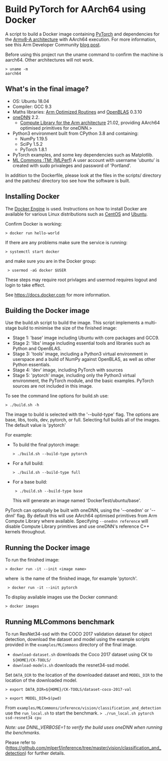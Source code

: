 # Build PyTorch for AArch64 using Docker

A script to build a Docker image containing [PyTorch](https://www.pytorch.org/) and dependencies for the [Armv8-A architecture](https://developer.arm.com/architectures/cpu-architecture/a-profile) with AArch64 execution.
For more information, see this Arm Developer Community [blog post](https://community.arm.com/developer/tools-software/tools/b/tools-software-ides-blog/posts/aarch64-docker-images-for-pytorch-and-tensorflow).

Before using this project run the uname command to confirm the machine is aarch64. Other architectures will not work.

```
> uname -m
aarch64
```


## What's in the final image?
  * OS: Ubuntu 18.04
  * Compiler: GCC 9.3
  * Maths libraries: [Arm Optimized Routines](https://github.com/ARM-software/optimized-routines) and [OpenBLAS](https://www.openblas.net/) 0.3.10
  * [oneDNN](https://github.com/oneapi-src/oneDNN) 2.2.
    - [Compute Library for the Arm architecture](https://developer.arm.com/ip-products/processors/machine-learning/compute-library) 21.02, providing AArch64 optimised primitives for oneDNN.>
  * Python3 environment built from CPython 3.8 and containing:
    - NumPy 1.19.5
    - SciPy 1.5.2
    - PyTorch 1.8.1
  * PyTorch examples, and some key dependencies such as Matplotlib.
  * [ML Commons :TM: (MLPerf)](https://mlperf.org/)
A user account with username 'ubuntu' is created with sudo privaleges and password of 'Portland'.

In addition to the Dockerfile, please look at the files in the scripts/ directory and the patches/ directory too see how the software is built.


## Installing Docker
The [Docker Engine](https://docs.docker.com/get-docker/) is used. Instructions on how to install Docker are available for various Linux distributions such as [CentOS](https://docs.docker.com/engine/install/centos/) and [Ubuntu](https://docs.docker.com/engine/install/ubuntu/).

Confirm Docker is working:

``` > docker run hello-world ```

If there are any problems make sure the service is running:

``` > systemctl start docker ```

and make sure you are in the Docker group:

```  > usermod -aG docker $USER ```

These steps may require root privlages and usermod requires logout and login to take effect.

See https://docs.docker.com for more information.


## Building the Docker image
Use the build.sh script to build the image. This script implements a multi-stage build to minimise the size of the finished image:
  * Stage 1: 'base' image including Ubuntu with core packages and GCC9.
  * Stage 2: 'libs' image including essential tools and libraries such as Python and OpenBLAS.
  * Stage 3: 'tools' image, including a Python3 virtual environment in userspace and a build of NumPy against OpenBLAS, as well as other Python essentials.
  * Stage 4: 'dev' image, including PyTorch with sources
  * Stage 5: 'pytorch' image, including only the Python3 virtual environment, the PyTorch module, and the basic examples. PyTorch sources are not included in this image.

To see the command line options for build.sh use:

``` > ./build.sh -h ```

The image to build is selected with the '--build-type' flag. The options are base, libs, tools, dev, pytorch, or full. Selecting full builds all of the images. The default value is 'pytorch'


For example:
  * To build the final pytorch image:

    ``` > ./build.sh --build-type pytorch ```

  * For a full build:

    ``` > ./build.sh --build-type full ```

  * For a base build:

    ```  > ./build.sh --build-type base ```

    This will generate an image named 'DockerTest/ubuntu/base'.

PyTorch can optionally be built with oneDNN, using the '--onednn' or '--dnnl' flag. By default this will use AArch64 optimised primitives from Arm Compute Library where available. Specifying `--onednn reference` will disable Compute Library primitives and use oneDNN's reference C++ kernels throughout.

## Running the Docker image
To run the finished image:

  ``` > docker run -it --init <image name> ```

where <image name> is the name of the finished image, for example 'pytorch'.

  ``` > docker run -it --init pytorch```

To display available images use the Docker command:

  ``` > docker images ```

## Running MLCommons benchmark

To run ResNet34-ssd with the COCO 2017 validation dataset for object detection, download the dataset and model using the example scripts provided in the `examples/MLCommons` directory of the final image.
  * `download-dataset.sh` downloads the Coco 2017 dataset using CK to `${HOME}/CK-TOOLS/`
  * `download-models.sh` downloads the resnet34-ssd model.

Set `DATA_DIR` to the location of the downloaded dataset and `MODEL_DIR` to the location of the downloaded model.

  ``` > export DATA_DIR=${HOME}/CK-TOOLS/dataset-coco-2017-val ```

  ``` > export MODEL_DIR=$(pwd) ```

From `examples/MLCommons/inference/vision/classification_and_detection` use the `run_local.sh` to start the benchmark.
  ``` > ./run_local.sh pytorch ssd-resnet34 cpu ```

_Note: use DNNL_VERBOSE=1 to verify the build uses oneDNN when running the benchmarks._

Please refer to (https://github.com/mlperf/inference/tree/master/vision/classification_and_detection) for further details.
